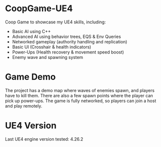 # CoopGame-UE4
Coop Game to showcase my UE4 skills, including:
- Basic AI using C++
- Advanced AI using behavior trees, EQS & Env Queries
- Networked gameplay (authority handling and replication)
- Basic UI (Crosshair & health indicators)
- Power-Ups (Health recovery & movement speed boost)
- Enemy wave and spawning system

# Game Demo
The project has a demo map where waves of enemies spawn, and players have to kill them. There are also a few spawn points where the player can pick up power-ups. The game is fully networked, so players can join a host and play remotely.

# UE4 Version
Last UE4 engine version tested: 4.26.2
